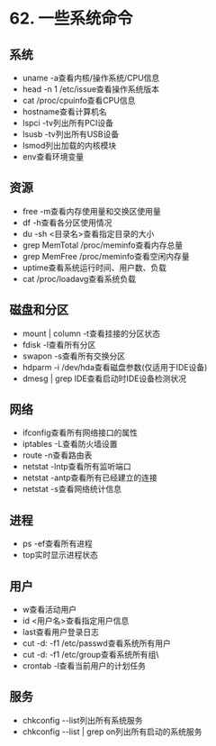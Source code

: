 # 62. 一些系统命令

## 系统
- uname -a查看内核/操作系统/CPU信息
- head -n 1 /etc/issue查看操作系统版本
- cat /proc/cpuinfo查看CPU信息
- hostname查看计算机名
- lspci -tv列出所有PCI设备
- lsusb -tv列出所有USB设备
- lsmod列出加载的内核模块
- env查看环境变量

## 资源
- free -m查看内存使用量和交换区使用量
- df -h查看各分区使用情况
- du -sh <目录名>查看指定目录的大小
- grep MemTotal /proc/meminfo查看内存总量
- grep MemFree /proc/meminfo查看空闲内存量
- uptime查看系统运行时间、用户数、负载
- cat /proc/loadavg查看系统负载

## 磁盘和分区
- mount | column -t查看挂接的分区状态
- fdisk -l查看所有分区
- swapon -s查看所有交换分区
- hdparm -i /dev/hda查看磁盘参数(仅适用于IDE设备)
- dmesg | grep IDE查看启动时IDE设备检测状况

## 网络
- ifconfig查看所有网络接口的属性
- iptables -L查看防火墙设置
- route -n查看路由表
- netstat -lntp查看所有监听端口
- netstat -antp查看所有已经建立的连接
- netstat -s查看网络统计信息

## 进程
- ps -ef查看所有进程
- top实时显示进程状态

## 用户
- w查看活动用户
- id <用户名>查看指定用户信息
- last查看用户登录日志
- cut -d: -f1 /etc/passwd查看系统所有用户
- cut -d: -f1 /etc/group查看系统所有组\
- crontab -l查看当前用户的计划任务

## 服务
- chkconfig --list列出所有系统服务
- chkconfig --list | grep on列出所有启动的系统服务